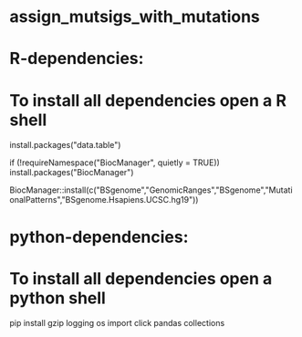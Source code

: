 # assign_mutsigs_with_mutations


# R-dependencies:
# To install all dependencies open a R shell

install.packages("data.table")

if (!requireNamespace("BiocManager", quietly = TRUE))
    install.packages("BiocManager")

BiocManager::install(c("BSgenome","GenomicRanges","BSgenome","MutationalPatterns","BSgenome.Hsapiens.UCSC.hg19"))

# python-dependencies:
# To install all dependencies open a python shell

pip install gzip logging os import click pandas collections
